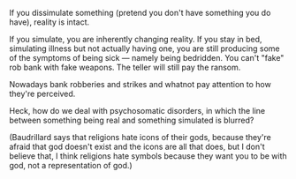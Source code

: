 If you dissimulate something (pretend you don't have something you do have), reality is intact.

If you simulate, you are inherently changing reality. If you stay in bed, simulating illness but not actually having one, you are still producing some of the symptoms of being sick — namely being bedridden. You can't "fake" rob bank with fake weapons. The teller will still pay the ransom.

Nowadays bank robberies and strikes and whatnot pay attention to how they're perceived.

Heck, how do we deal with psychosomatic disorders, in which the line between something being real and something simulated is blurred?

(Baudrillard says that religions hate icons of their gods, because they're afraid that god doesn't exist and the icons are all that does, but I don't believe that, I think religions hate symbols because they want you to be with god, not a representation of god.)
